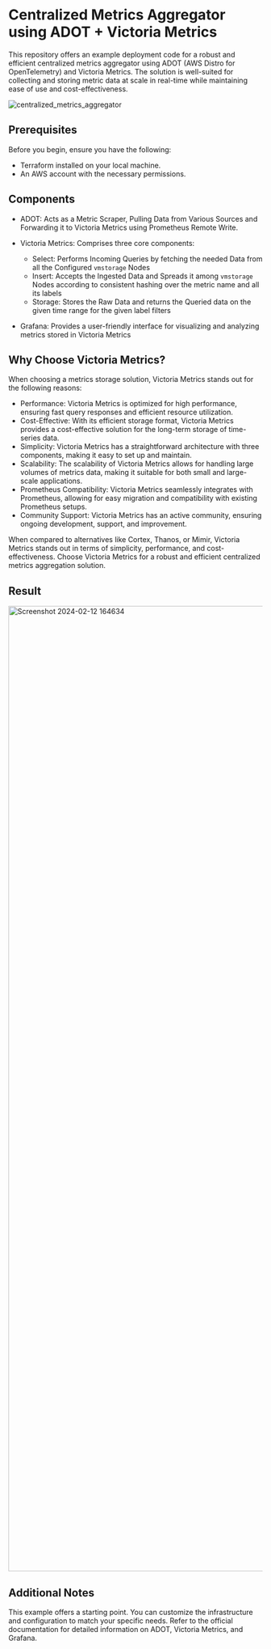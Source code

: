 # Centralized Metrics Aggregator using ADOT + Victoria Metrics

This repository offers an example deployment code for a robust and efficient centralized metrics aggregator using ADOT (AWS Distro for OpenTelemetry) and Victoria Metrics. The solution is well-suited for collecting and storing metric data at scale in real-time while maintaining ease of use and cost-effectiveness.

![centralized_metrics_aggregator](https://github.com/mdnfr0211/eks-metrics-observability/assets/55761300/467ada65-da7d-48c3-a5cb-00fc74cb1cd5)

## Prerequisites
Before you begin, ensure you have the following:

- Terraform installed on your local machine.
- An AWS account with the necessary permissions.

## Components

- ADOT: Acts as a Metric Scraper, Pulling Data from Various Sources and Forwarding it to Victoria Metrics using Prometheus Remote Write.
    
- Victoria Metrics: Comprises three core components:
  - Select: Performs Incoming Queries by fetching the needed Data from all the Configured ```vmstorage``` Nodes
  - Insert: Accepts the Ingested Data and Spreads it among ```vmstorage``` Nodes according to consistent hashing over the metric name and all its labels
  - Storage: Stores the Raw Data and returns the Queried data on the given time range for the given label filters
  
- Grafana: Provides a user-friendly interface for visualizing and analyzing metrics stored in Victoria Metrics

## Why Choose Victoria Metrics?

When choosing a metrics storage solution, Victoria Metrics stands out for the following reasons:

- Performance: Victoria Metrics is optimized for high performance, ensuring fast query responses and efficient resource utilization.
- Cost-Effective: With its efficient storage format, Victoria Metrics provides a cost-effective solution for the long-term storage of time-series data.
- Simplicity: Victoria Metrics has a straightforward architecture with three components, making it easy to set up and maintain.
- Scalability: The scalability of Victoria Metrics allows for handling large volumes of metrics data, making it suitable for both small and large-scale applications.
- Prometheus Compatibility: Victoria Metrics seamlessly integrates with Prometheus, allowing for easy migration and compatibility with existing Prometheus setups.
- Community Support: Victoria Metrics has an active community, ensuring ongoing development, support, and improvement.

When compared to alternatives like Cortex, Thanos, or Mimir, Victoria Metrics stands out in terms of simplicity, performance, and cost-effectiveness. Choose Victoria Metrics for a robust and efficient centralized metrics aggregation solution.

## Result
<img width="1909" alt="Screenshot 2024-02-12 164634" src="https://github.com/mdnfr0211/eks-metrics-observability/assets/55761300/07c65065-8a24-4172-9076-f8761d532461">

## Additional Notes

This example offers a starting point. You can customize the infrastructure and configuration to match your specific needs.
Refer to the official documentation for detailed information on ADOT, Victoria Metrics, and Grafana.
